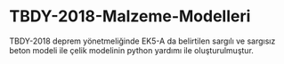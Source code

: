 # TBDY-2018-Malzeme-Modelleri
TBDY-2018 deprem yönetmeliğinde EK5-A da belirtilen sargılı ve sargısız beton modeli ile çelik modelinin python yardımı ile oluşturulmuştur.

